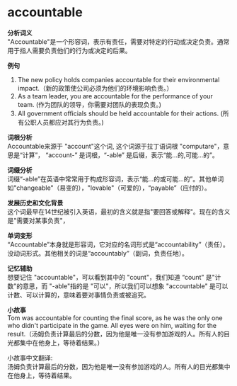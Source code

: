 # accountable

**分析词义**  
"Accountable"是一个形容词，表示有责任，需要对特定的行动或决定负责。通常用于指人需要负责他们的行为或决定的后果。

  

**例句**

  

1.  The new policy holds companies accountable for their environmental impact.（新的政策使公司必须为他们的环境影响负责。）
2.  As a team leader, you are accountable for the performance of your team. (作为团队的领导，你需要对团队的表现负责。)
3.  All government officials should be held accountable for their actions. (所有公职人员都应对其行为负责。)

  

**词根分析**  
Accountable来源于 "account"这个词, 这个词源于拉丁语词根 "computare"，意思是“计算”， “account-” 是词根，“-able” 是后缀，表示“能…的,可能…的”。

  

**词缀分析**  
词缀“-able”在英语中常常用于构成形容词，表示“能…的或可能…的”。其他单词如"changeable"（易变的），"lovable"（可爱的），“payable”（应付的）。

  

**发展历史和文化背景**  
这个词最早在14世纪被引入英语，最初的含义就是指"要回答或解释"。现在的含义是"需要对某事负责"，

  

**单词变形**  
“Accountable”本身就是形容词，它对应的名词形式是“accountability”（责任）。没动词形式。其他相关的词是“accountably”（副词，负责任地）。

  

**记忆辅助**  
想要记住 "accountable"，可以看到其中的 "count"，我们知道 “count” 是"计数"的意思，而 "-able"指的是 "可以"，所以我们可以想象 "accountable" 是可以计数、可以计算的，意味着要对事情负责或被追究。

  

**小故事**  
Tom was accountable for counting the final score, as he was the only one who didn't participate in the game. All eyes were on him, waiting for the result.（汤姆负责计算最后的分数，因为他是唯一没有参加游戏的人。所有人的目光都集中在他身上，等待着结果。）

  

小故事中文翻译:  
汤姆负责计算最后的分数，因为他是唯一没有参加游戏的人。所有人的目光都集中在他身上，等待着结果。
